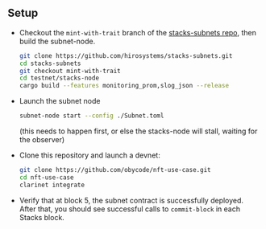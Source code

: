 ## Setup

- Checkout the `mint-with-trait` branch of the
  [stacks-subnets repo](https://github.com/hirosystems/stacks-subnets), then
  build the subnet-node.

  ```sh
  git clone https://github.com/hirosystems/stacks-subnets.git
  cd stacks-subnets
  git checkout mint-with-trait
  cd testnet/stacks-node
  cargo build --features monitoring_prom,slog_json --release
  ```

- Launch the subnet node

  ```sh
  subnet-node start --config ./Subnet.toml
  ```

  (this needs to happen first, or else the stacks-node will stall, waiting for
  the observer)

- Clone this repository and launch a devnet:

  ```sh
  git clone https://github.com/obycode/nft-use-case.git
  cd nft-use-case
  clarinet integrate
  ```

- Verify that at block 5, the subnet contract is successfully deployed. After
  that, you should see successful calls to `commit-block` in each Stacks block.
